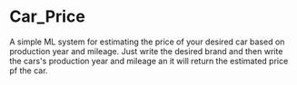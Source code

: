# Car_Price
A simple ML system for estimating the price of your desired car based on production year and mileage.
Just write the desired brand and then write the cars's production year and mileage an it will return the estimated price pf the car.
